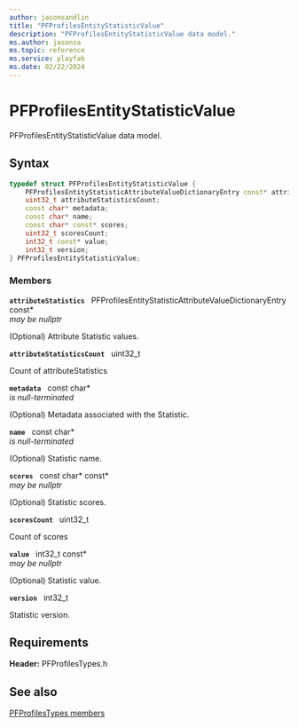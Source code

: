 ```yaml
---
author: jasonsandlin
title: "PFProfilesEntityStatisticValue"
description: "PFProfilesEntityStatisticValue data model."
ms.author: jasonsa
ms.topic: reference
ms.service: playfab
ms.date: 02/22/2024
---
```


# PFProfilesEntityStatisticValue  

PFProfilesEntityStatisticValue data model.  

## Syntax  
  
```cpp
typedef struct PFProfilesEntityStatisticValue {  
    PFProfilesEntityStatisticAttributeValueDictionaryEntry const* attributeStatistics;  
    uint32_t attributeStatisticsCount;  
    const char* metadata;  
    const char* name;  
    const char* const* scores;  
    uint32_t scoresCount;  
    int32_t const* value;  
    int32_t version;  
} PFProfilesEntityStatisticValue;  
```
  
### Members  
  
**`attributeStatistics`** &nbsp; PFProfilesEntityStatisticAttributeValueDictionaryEntry const*  
*may be nullptr*  
  
(Optional) Attribute Statistic values.
  
**`attributeStatisticsCount`** &nbsp; uint32_t  
  
Count of attributeStatistics
  
**`metadata`** &nbsp; const char*  
*is null-terminated*  
  
(Optional) Metadata associated with the Statistic.
  
**`name`** &nbsp; const char*  
*is null-terminated*  
  
(Optional) Statistic name.
  
**`scores`** &nbsp; const char* const*  
*may be nullptr*  
  
(Optional) Statistic scores.
  
**`scoresCount`** &nbsp; uint32_t  
  
Count of scores
  
**`value`** &nbsp; int32_t const*  
*may be nullptr*  
  
(Optional) Statistic value.
  
**`version`** &nbsp; int32_t  
  
Statistic version.
  
  
## Requirements  
  
**Header:** PFProfilesTypes.h
  
## See also  
[PFProfilesTypes members](../pfprofilestypes_members.md)  

  
  
